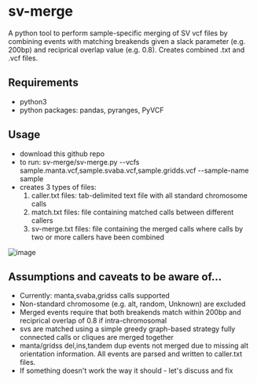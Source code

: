 # sv-merge #
A python tool to perform sample-specific merging of SV vcf files by combining events with matching breakends given a slack parameter (e.g. 200bp) and reciprical overlap value (e.g. 0.8).  Creates combined .txt and .vcf files.
## Requirements
* python3
* python packages: pandas, pyranges, PyVCF

## Usage
* download this github repo
* to run: sv-merge/sv-merge.py --vcfs sample.manta.vcf,sample.svaba.vcf,sample.gridds.vcf --sample-name sample
* creates 3 types of files:
  1. caller.txt files: tab-delimited text file with all standard chromosome calls 
  2. match.txt files: file containing matched calls between different callers
  3. sv-merge.txt files: file containing the merged calls where calls by two or more callers have been combined

![image](https://github.com/bankhead3/sv-merge/assets/31142967/55ce5a82-5684-4890-86de-3d4f4c06cd81)

## Assumptions and caveats to be aware of...
* Currently: manta,svaba,gridss calls supported 
* Non-standard chromosome (e.g. alt, random, Unknown) are excluded
* Merged events require that both breakends match within 200bp and reciprical overlap of 0.8 if intra-chromosomal
* svs are matched using a simple greedy graph-based strategy fully connected calls or cliques are merged together
* manta/gridss del,ins,tandem dup events not merged due to missing alt orientation information.  All events are parsed and written to caller.txt files.
* If something doesn't work the way it should - let's discuss and fix


